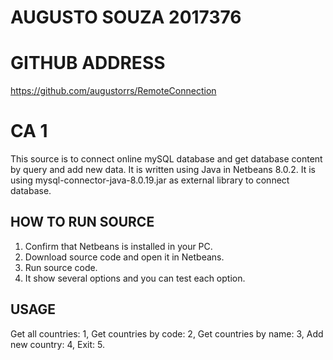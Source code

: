 # AUGUSTO SOUZA 2017376

# GITHUB ADDRESS

https://github.com/augustorrs/RemoteConnection

# CA 1

This source is to connect online mySQL database and get database content by query and add new data.
It is written using Java in Netbeans 8.0.2.
It is using mysql-connector-java-8.0.19.jar as external library to connect database.

## HOW TO RUN SOURCE

1. Confirm that Netbeans is installed in your PC.
2. Download source code and open it in Netbeans.
3. Run source code.
4. It show several options and you can test each option. 

## USAGE

  Get all countries: 1,
  Get countries by code: 2,
  Get countries by name: 3,
  Add new country: 4,
  Exit: 5.

